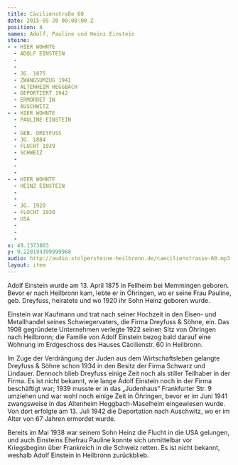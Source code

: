 ```yaml
---
title: Cäcilienstraße 60
date: 2015-05-20 00:00:00 Z
position: 8
names: Adolf, Pauline und Heinz Einstein
steine:
- - HIER WOHNTE
  - ADOLF EINSTEIN
  - 
  - 
  - JG. 1875
  - ZWANGSUMZUG 1941
  - ALTENHEIM HEGGBACH
  - DEPORTIERT 1942
  - ERMORDET IN
  - AUSCHWITZ
- - HIER WOHNTE
  - PAULINE EINSTEIN
  - 
  - GEB. DREYFUSS
  - JG. 1884
  - FLUCHT 1939
  - SCHWEIZ
  - 
  - 
  - 
- - HIER WOHNTE
  - HEINZ EINSTEIN
  - 
  - 
  - JG. 1920
  - FLUCHT 1938
  - USA
  - 
  - 
  - 
x: 49.1373803
y: 9.220194399999968
audio: http://audio.stolpersteine-heilbronn.de/caecilienstrasse-60.mp3
layout: item
---
```


Adolf Einstein wurde am 13. April 1875 in Fellheim bei Memmingen geboren. Bevor er nach Heilbronn kam, lebte er in Öhringen, wo er seine Frau Pauline, geb. Dreyfuss, heiratete und wo 1920 ihr Sohn Heinz geboren wurde.

Einstein war Kaufmann und trat nach seiner Hochzeit in den Eisen- und Metallhandel seines Schwiegervaters, die Firma Dreyfuss & Söhne, ein. Das 1908 gegründete Unternehmen verlegte 1922 seinen Sitz von Öhringen nach Heilbronn; die Familie von Adolf Einstein bezog bald darauf eine Wohnung im Erdgeschoss des Hauses Cäcilienstr. 60 in Heilbronn.

Im Zuge der Verdrängung der Juden aus dem Wirtschaftsleben gelangte Dreyfuss & Söhne schon 1934 in den Besitz der Firma Schwarz und Lindauer. Dennoch blieb Dreyfuss einige Zeit noch als stiller Teilhaber in der Firma. Es ist nicht bekannt, wie lange Adolf Einstein noch in der Firma beschäftigt war; 1939 musste er in das „Judenhaus“ Frankfurter Str. 9 umziehen und war wohl noch einige Zeit in Öhringen, bevor er im Juni 1941 zwangsweise in das Altenheim Heggbach-Maselheim eingewiesen wurde. Von dort erfolgte am 13. Juli 1942 die Deportation nach Auschwitz, wo er im Alter von 67 Jahren ermordet wurde.

Bereits im Mai 1938 war seinem Sohn Heinz die Flucht in die USA gelungen, und auch Einsteins Ehefrau Pauline konnte sich unmittelbar vor Kriegsbeginn über Frankreich in die Schweiz retten. Es ist nicht bekannt, weshalb Adolf Einstein in Heilbronn zurückblieb.